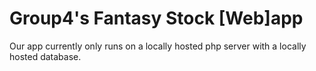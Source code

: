 # Group4's Fantasy Stock [Web]app

Our app currently only runs on a locally hosted php server with a locally hosted database.
